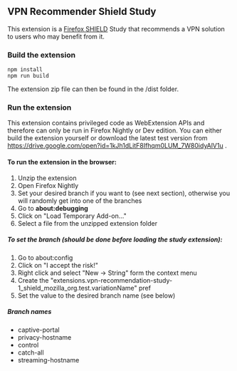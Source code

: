 ## VPN Recommender Shield Study 

This extension is a [Firefox SHIELD](https://support.mozilla.org/en-US/kb/shield) Study that recommends a VPN solution to users who may benefit from it.

### Build the extension

```
npm install
npm run build
```
The extension zip file can then be found in the /dist folder.

### Run the extension

This extension contains privileged code as WebExtension APIs and therefore can only be run in Firefox Nightly or Dev edition. You can either build the extension yourself or download the latest test version from https://drive.google.com/open?id=1kJh1dLitF8Ifhqm0LUM_7W80idyAlV1u .

#### To run the extension in the browser:
1. Unzip the extension
2. Open Firefox Nightly
3. Set your desired branch if you want to (see next section), otherwise you will randomly get into one of the branches
4. Go to __about:debugging__
5. Click on "Load Temporary Add-on..."
6. Select a file from the unzipped extension folder

##### To set the branch (should be done before loading the study extension):
1. Go to about:config
2. Click on "I accept the risk!"
3. Right click and select "New -> String" form the context menu
4. Create the "extensions.vpn-recommendation-study-1_shield_mozilla_org.test.variationName" pref
5. Set the value to the desired branch name (see below)

##### Branch names
- captive-portal
- privacy-hostname
- control
- catch-all
- streaming-hostname





